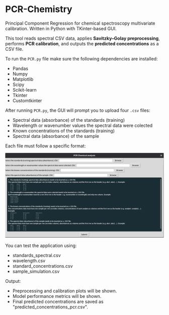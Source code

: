 # PCR-Chemistry

Principal Component Regression for chemical spectroscopy multivariate calibration. Written in Python with TKinter-based GUI. 

This tool reads spectral CSV data, applies **Savitzky–Golay preprocessing**, performs **PCR calibration**, and outputs the **predicted concentrations** as a CSV file.

To run the `PCR.py` file make sure the following dependencies are installed: 
<ul>
  <li>Pandas</li>
  <li>Numpy</li>
  <li>Matplotlib</li>
  <li>Scipy</li>
  <li>Scikit-learn</li>
  <li>Tkinter</li>
  <li>Customtkinter</li>
</ul> 

After running `PCR.py`, the GUI will prompt you to upload four `.csv` files:
<ul>
  <li>Spectral data (absorbance) of the standards (training)</li>
  <li>Wavelength or wavenumber values the spectral data were colected</li>
  <li>Known concentrations of the standards (training)</li>
  <li>Spectral data (absorbance) of the sample</li>
</ul> 

Each file must follow a specific format:

![image_alt](https://github.com/JLFernandes11/PCR-Chemistry/blob/7e6930f361069db558a2df97395400513e6a7eee/Screenshot.png)

You can test the application using:
<ul>
  <li>standards_spectral.csv</li>
  <li>wavelength.csv</li>
  <li>standard_concentrations.csv</li>
  <li>sample_simulation.csv</li>
</ul> 

Output:
<ul>
  <li>Preprocessing and calibration plots will be shown.</li>
  <li>Model performance metrics will be shown.</li>
  <li>Final predicted concentrations are saved as "predicted_concentrations_pcr.csv".</li>
</ul> 

